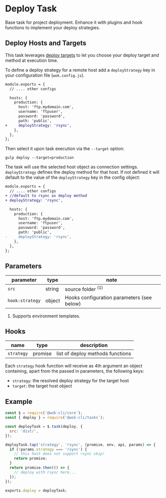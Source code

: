 # Deploy Task

Base task for project deployment. Enhance it with plugins and hook functions to implement your deploy strategies.

## Deploy Hosts and Targets

This task leverages [deploy targets](packages/core/cli#deploy-hosts-and-targets) to let you choose your deploy target and method at execution time.

To define a deploy strategy for a remote host add a `deployStrategy` key in your configuration file (`wok.config.js`).

```diff
module.exports = {
  // .... other configs

  hosts: {
    production: {
      host: 'ftp.mydomain.com',
      username: 'ftpuser',
      password: 'password',
      path: 'public',
+     deployStrategy: 'rsync',
    },
  },
};
```

Then select it upon task execution via the `--target` option:

```
gulp deploy --target=production
```

The task will use the selected host object as connection settings. `deployStrategy` defines the deploy method for that host. If not defined it will default to the value of the `deployStrategy` key in the config object:

```diff
module.exports = {
  // .... other configs
+ //default to rsync as deploy method
+ deployStrategy: 'rsync',

  hosts: {
    production: {
      host: 'ftp.mydomain.com',
      username: 'ftpuser',
      password: 'password',
      path: 'public',
-     deployStrategy: 'rsync',
    },
  },
};
```

## Parameters

| parameter       | type   | note                                       |
| --------------- | ------ | ------------------------------------------ |
| `src`           | string | source folder <sup>(1)</sup>               |
| `hook:strategy` | object | Hooks configuration parameters (see below) |

1. Supports environment templates.

[1]: https://gulpjs.com/docs/en/api/concepts#globs

## Hooks

| name       | type    | description                      |
| ---------- | ------- | -------------------------------- |
| `strategy` | promise | list of deploy methods functions |

Each `strategy` hook function will receive as 4th argument an object containing, apart from the passed in parameters, the following keys:

- `strategy`: the resolved deploy strategy for the target host
- `target`: the target host object

## Example

```js
const $ = require('@wok-cli/core');
const { deploy } = require('@wok-cli/tasks');

const deployTask = $.task(deploy, {
  src: 'dist/',
});

deployTask.tap('strategy', 'rsync', (promise, env, api, params) => {
  if (!params.strategy === 'rsync') {
    // this host does not support rsync skip!
    return promise;
  }
  return promise.then(() => {
    // deploy with rsync here...
  });
});

exports.deploy = deployTask;
```
